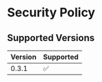 # Security Policy

## Supported Versions

| Version | Supported          |
| ------- | ------------------ |
| 0.3.1   | :white_check_mark: |
